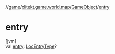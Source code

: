 //[game](../../../index.md)/[xlitekt.game.world.map](../index.md)/[GameObject](index.md)/[entry](entry.md)

# entry

[jvm]\
val [entry](entry.md): [LocEntryType](../../../../cache/cache/xlitekt.cache.provider.config.loc/-loc-entry-type/index.md)?
